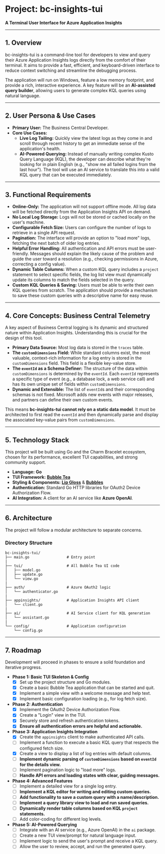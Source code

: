 # Project: bc-insights-tui

**A Terminal User Interface for Azure Application Insights**

---

## 1. Overview

bc-insights-tui is a command-line tool for developers to view and query their Azure Application Insights logs directly from the comfort of their terminal. It aims to provide a fast, efficient, and keyboard-driven interface to reduce context switching and streamline the debugging process.

The application will run on Windows, feature a low memory footprint, and provide a rich, interactive experience. A key feature will be an **AI-assisted query builder**, allowing users to generate complex KQL queries using natural language.

---

## 2. User Persona & Use Cases

* **Primary User:** The Business Central Developer.
* **Core Use Cases:**
    * **Live Log Tailing:** Quickly view the latest logs as they come in and scroll through recent history to get an immediate sense of the application's health.
    * **AI-Powered Querying:** Instead of manually writing complex Kusto Query Language (KQL), the developer can describe what they're looking for in plain English (e.g., "show me all failed logins from the last hour"). The tool will use an AI service to translate this into a valid KQL query that can be executed immediately.

---

## 3. Functional Requirements

* **Online-Only:** The application will not support offline mode. All log data will be fetched directly from the Application Insights API on demand.
* **No Local Log Storage:** Logs will not be stored or cached locally on the user's machine.
* **Configurable Fetch Size:** Users can configure the number of logs to retrieve in a single API request.
* **Pagination:** The interface will provide an option to "load more" logs, fetching the next batch of older log entries.
* **Helpful Error Handling:** All authentication and API errors must be user-friendly. Messages should explain the likely cause of the problem and guide the user toward a resolution (e.g., checking permissions in Azure, correcting a config value).
* **Dynamic Table Columns:** When a custom KQL query includes a `project` statement to select specific fields, the log list view must dynamically update its columns to match the fields selected in the query.
* **Custom KQL Queries & Saving:** Users must be able to write their own KQL queries from scratch. The application should provide a mechanism to save these custom queries with a descriptive name for easy reuse.

---

## 4. Core Concepts: Business Central Telemetry

A key aspect of Business Central logging is its dynamic and structured nature within Application Insights. Understanding this is crucial for the design of this tool.

* **Primary Data Source:** Most log data is stored in the `traces` table.
* **The `customDimensions` Field:** While standard columns exist, the most valuable, context-rich information for a log entry is stored in the `customDimensions` field. This field is a flexible key-value store.
* **The `eventId` as a Schema Definer:** The structure of the data within `customDimensions` is determined by the `eventId`. Each `eventId` represents a specific type of event (e.g., a database lock, a web service call) and has its own unique set of fields within `customDimensions`.
* **Dynamic and Extensible:** The list of `eventId`s and their corresponding schemas is not fixed. Microsoft adds new events with major releases, and partners can define their own custom events.

This means **bc-insights-tui cannot rely on a static data model**. It must be architected to first read the `eventId` and then dynamically parse and display the associated key-value pairs from `customDimensions`.

---

## 5. Technology Stack

This project will be built using Go and the Charm Bracelet ecosystem, chosen for its performance, excellent TUI capabilities, and strong community support.

* **Language:** **Go**
* **TUI Framework:** [**Bubble Tea**](https://github.com/charmbracelet/bubbletea)
* **Styling & Components:** [**Lip Gloss**](https://github.com/charmbracelet/lipgloss) & [**Bubbles**](https://github.com/charmbracelet/bubbles)
* **Authentication:** Standard Go HTTP libraries for OAuth2 Device Authorization Flow.
* **AI Integration:** A client for an AI service like **Azure OpenAI**.

---

## 6. Architecture

The project will follow a modular architecture to separate concerns.

### Directory Structure

```text
bc-insights-tui/
├── main.go                 # Entry point
|
├── tui/                    # All Bubble Tea UI code
│   ├── model.go
│   ├── update.go
│   └── view.go
|
├── auth/                   # Azure OAuth2 logic
│   └── authenticator.go
|
├── appinsights/            # Application Insights API client
│   └── client.go
|
├── ai/                     # AI Service client for KQL generation
│   └── assistant.go
|
└── config/                 # Application configuration
    └── config.go
```

---

## 7. Roadmap

Development will proceed in phases to ensure a solid foundation and iterative progress.

* **Phase 1: Basic TUI Skeleton & Config**
    * [x] Set up the project structure and Go modules.
    * [x] Create a basic Bubble Tea application that can be started and quit.
    * [x] Implement a simple view with a welcome message and help text.
    * [x] Implement basic configuration loading (e.g., for log fetch size).
* **Phase 2: Authentication**
    * [x] Implement the OAuth2 Device Authorization Flow.
    * [x] Create a "Login" view in the TUI.
    * [x] Securely store and refresh authentication tokens.
    * [x] **Ensure all authentication errors are helpful and actionable.**
* **Phase 3: Application Insights Integration**
    * [x] Create the `appinsights` client to make authenticated API calls.
    * [ ] Implement a function to execute a basic KQL query that respects the configured fetch size.
    * [x] Create a view to display a list of log entries with default columns.
    * [ ] **Implement dynamic parsing of `customDimensions` based on `eventId` for the details view.**
    * [ ] Implement pagination logic to "load more" logs.
    * [ ] **Handle API errors and loading states with clear, guiding messages.**
* **Phase 4: Advanced Features**
    * [ ] Implement a detailed view for a single log entry.
    * [ ] **Implement a KQL editor for writing and editing custom queries.**
    * [ ] **Add functionality to save a custom query with a name/description.**
    * [ ] **Implement a query library view to load and run saved queries.**
    * [ ] **Dynamically render table columns based on KQL `project` statements.**
    * [ ] Add color-coding for different log levels.
* **Phase 5: AI-Powered Querying**
    * [ ] Integrate with an AI service (e.g., Azure OpenAI) in the `ai` package.
    * [ ] Create a new TUI view/prompt for natural language input.
    * [ ] Implement logic to send the user's prompt and receive a KQL query.
    * [ ] Allow the user to review, accept, and run the generated query.

